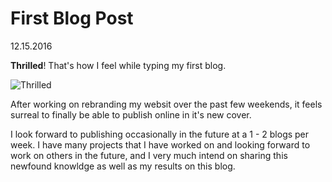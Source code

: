 # First Blog Post
12.15.2016

**Thrilled**! That's how I feel while typing my first blog.

![Thrilled](http://i.giphy.com/B3ETOq2MtxqOQ.gif)

After working on rebranding my websit over the past few weekends, it feels surreal to finally be able to publish online in it's new cover.

I look forward to publishing occasionally in the future at a 1 - 2 blogs per week. I have many projects that I have worked on and looking forward to work on others in the future, and I very much intend on sharing this newfound knowldge as well as my results on this blog.
